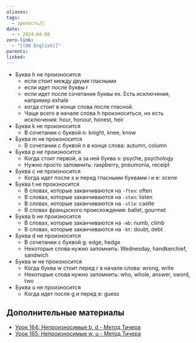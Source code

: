 ```yaml
---
aliases: 
tags:
  - зрелость/🌱
date:
  - - 2024-04-08
zero-link:
  - "[[00 English]]"
parents: 
linked:
---
```

- Буква h не произносится
	- если стоит между двумя гласными
	- если идет после буквы r
	- если идет после сочетания буквы ex. Есть исключения, например exhale
	- когда стоит в конце слова после гласной.
	- Чаще всего в начале слова h произноситься, но есть исключения: hour, honour, honest, heir
- Буква k не произносится
	- В сочетании с буквой n: knight, knee, know
- Буква m не произносится
	- В сочетании с буквой n в конце слова: autumn, column
- Буква p не произносится
	- Когда стоит первой, а за ней буква s: psyche, psychology
	- Нужно просто запомнить: raspberry, pneumonia, receipt
- Буква c не произносится
	- Когда идет после s и перед гласными буквами i и e: scene
- Буква t не произносится
	- В словах, которые заканчиваются на `-ften`: often
	- В словах, которые заканчиваются на `-sten`: listen
	- В словах, которые заканчиваются на `-stle`: castle
	- В словах францзского происхождения: ballet, gourmet
- Буква b не произносится
	- В словах, которые заканчиваются на `-mb`: numb, climb
	- В словах, которые заканчиваются на `-bt`: doubt, debt
- Буква d не произносится
	- В сочетании с буквой g: edge, hedge
	- Некоторые слова нужно запомнить: Wednesday, handkerchief, sandwich
- Буква w не произносится
	- Когда буква w стоит перед r в начале слова: wrong, write
	- Некоторые слова нужно запомнить: who, whole, answer, sword, two
- Буква u не произносится
	- Когда идет после g и перед e: guess

## Дополнительные материалы
- [Урок 164: Непроизносимые b, d - Метод Тичера](https://puzzle-english.com/teacher/class2?lesson=822)
- [Урок 165: Непроизносимые w, u - Метод Тичера](https://puzzle-english.com/teacher/class2?lesson=826)